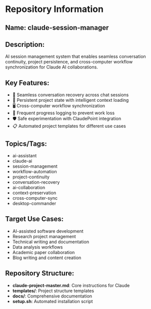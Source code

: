 # Repository Information

## Name: claude-session-manager

## Description: 
AI session management system that enables seamless conversation continuity, project persistence, and cross-computer workflow synchronization for Claude AI collaborations.

## Key Features:
- 🔄 Seamless conversation recovery across chat sessions
- 💾 Persistent project state with intelligent context loading  
- 🖥️ Cross-computer workflow synchronization
- 📝 Frequent progress logging to prevent work loss
- 🛡️ Safe experimentation with ClaudePoint integration
- 📋 Automated project templates for different use cases

## Topics/Tags:
- ai-assistant
- claude-ai
- session-management
- workflow-automation
- project-continuity
- conversation-recovery
- ai-collaboration
- context-preservation
- cross-computer-sync
- desktop-commander

## Target Use Cases:
- AI-assisted software development
- Research project management
- Technical writing and documentation
- Data analysis workflows
- Academic paper collaboration
- Blog writing and content creation

## Repository Structure:
- **claude-project-master.md**: Core instructions for Claude
- **templates/**: Project structure templates
- **docs/**: Comprehensive documentation
- **setup.sh**: Automated installation script
